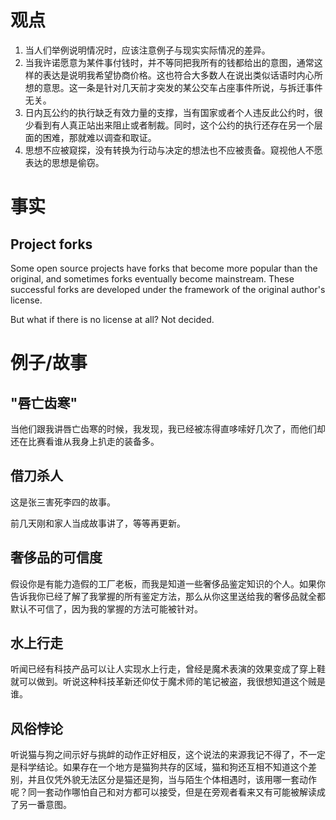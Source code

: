 # 观点

1. 当人们举例说明情况时，应该注意例子与现实实际情况的差异。
2. 当我许诺愿意为某件事付钱时，并不等同把我所有的钱都给出的意图，通常这样的表达是说明我希望协商价格。这也符合大多数人在说出类似话语时内心所想的意思。这一条是针对几天前才突发的某公交车占座事件所说，与拆迁事件无关。
3. 日内瓦公约的执行缺乏有效力量的支撑，当有国家或者个人违反此公约时，很少看到有人真正站出来阻止或者制裁。同时，这个公约的执行还存在另一个层面的困难，那就难以调查和取证。
4. 思想不应被窥探，没有转换为行动与决定的想法也不应被责备。窥视他人不愿表达的思想是偷窃。

# 事实

## Project forks
Some open source projects have forks that become more popular than the original, and sometimes forks eventually become mainstream. These successful forks are developed under the framework of the original author's license.

But what if there is no license at all? Not decided.

# 例子/故事

## "唇亡齿寒"
当他们跟我讲唇亡齿寒的时候，我发现，我已经被冻得直哆嗦好几次了，而他们却还在比赛看谁从我身上扒走的装备多。

## 借刀杀人

这是张三害死李四的故事。

前几天刚和家人当成故事讲了，等等再更新。

## 奢侈品的可信度

假设你是有能力造假的工厂老板，而我是知道一些奢侈品鉴定知识的个人。如果你告诉我你已经了解了我掌握的所有鉴定方法，那么从你这里送给我的奢侈品就全都默认不可信了，因为我的掌握的方法可能被针对。

## 水上行走

听闻已经有科技产品可以让人实现水上行走，曾经是魔术表演的效果变成了穿上鞋就可以做到。听说这种科技革新还仰仗于魔术师的笔记被盗，我很想知道这个贼是谁。

## 风俗悖论

听说猫与狗之间示好与挑衅的动作正好相反，这个说法的来源我记不得了，不一定是科学结论。如果存在一个地方是猫狗共存的区域，猫和狗还互相不知道这个差别，并且仅凭外貌无法区分是猫还是狗，当与陌生个体相遇时，该用哪一套动作呢？同一套动作哪怕自己和对方都可以接受，但是在旁观者看来又有可能被解读成了另一番意图。
